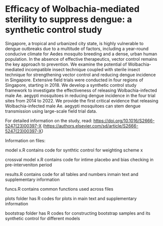 # **Efficacy of Wolbachia-mediated sterility to suppress dengue: a synthetic control study** 

Singapore, a tropical and urbanized city state, is highly vulnerable to dengue outbreaks due to a multitude of factors, including a year-round conducive climate for Aedes mosquito breeding and a dense, urban human population. In the absence of effective therapeutics, vector control remains the key approach to prevention. We examine the potential of Wolbachia-mediated incompatible insect technique coupled with sterile insect technique for strengthening vector control and reducing dengue incidence in Singapore. Extensive field trials were conducted in four regions of Singapore, starting in 2018. We develop a synthetic control study framework to investigate the effectiveness of releasing Wolbachia-infected male Ae. aegypti mosquitoes in reducing dengue incidence in the four trial sites from 2014 to 2022. We provide the first critical evidence that releasing Wolbachia-infected male Ae. aegypti mosquitoes can stem dengue transmission using large-scale field trial data.

For detailed information on the study, read: https://doi.org/10.1016/S2666-5247(23)00397-X (https://authors.elsevier.com/sd/article/S2666-5247(23)00397-X)

Information on files:

model x.R contains code for synthtic control for weighting scheme x

crossval model x.R contains code for intime placebo and bias checking in pre-interveniton period

results.R contains code for all tables and numbers inmain text and supplementary information

funcs.R contains common functions used across files

plots folder has R codes for plots in main text and supplementary information

bootstrap folder has R codes for constructing bootstrap samples and its synthetic control for different models

